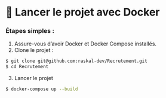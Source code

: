 # 🚀 Lancer le projet avec Docker

### Étapes simples :

1. Assure-vous d’avoir Docker et Docker Compose installés.
2. Clone le projet :
```bash
$ git clone git@github.com:raskal-dev/Recrutement.git
$ cd Recrutement
````

3. Lancer le projet
````bash
$ docker-compose up --build
````
